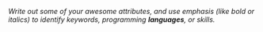 *Write out some of your awesome attributes, and use emphasis (like bold or italics) to identify keywords, programming __languages__, or skills.* 
